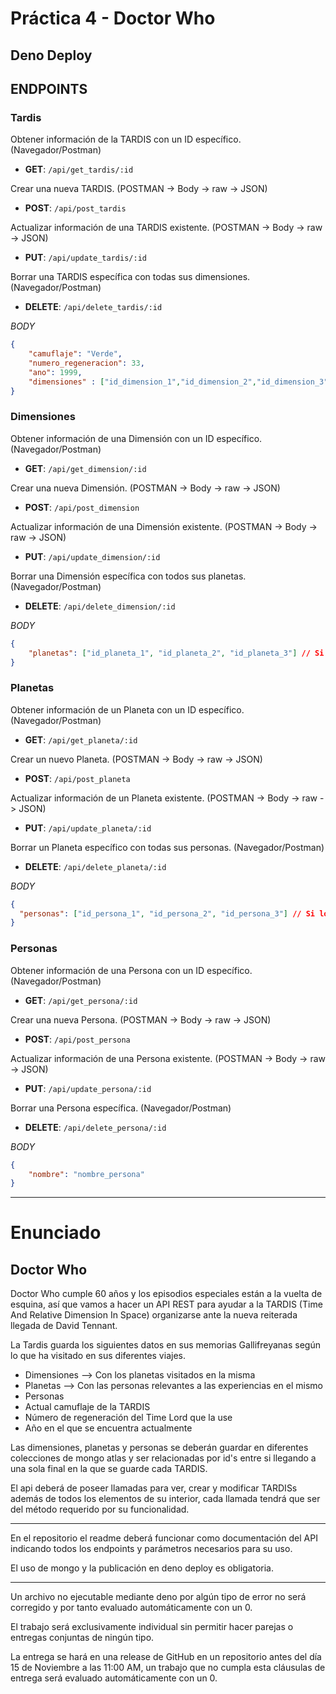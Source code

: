 # Práctica 4 - Doctor Who

## Deno Deploy

## ENDPOINTS

### Tardis

Obtener información de la TARDIS con un ID específico. (Navegador/Postman)

- **GET**: ```/api/get_tardis/:id```

Crear una nueva TARDIS. (POSTMAN -> Body -> raw -> JSON)

- **POST**: ```/api/post_tardis```

Actualizar información de una TARDIS existente. (POSTMAN -> Body -> raw -> JSON)

- **PUT**: ```/api/update_tardis/:id```

Borrar una TARDIS específica con todas sus dimensiones. (Navegador/Postman)

- **DELETE**: ```/api/delete_tardis/:id``` 

*BODY*
```json
{
    "camuflaje": "Verde",
    "numero_regeneracion": 33,
    "ano": 1999,
    "dimensiones" : ["id_dimension_1","id_dimension_2","id_dimension_3"] // Si los ids no son de mongo devuelve error
}
```	

### Dimensiones

Obtener información de una Dimensión con un ID específico. (Navegador/Postman)

- **GET**: ```/api/get_dimension/:id```

Crear una nueva Dimensión. (POSTMAN -> Body -> raw -> JSON)

- **POST**: ```/api/post_dimension```

Actualizar información de una Dimensión existente. (POSTMAN -> Body -> raw -> JSON)

- **PUT**: ```/api/update_dimension/:id``` 

Borrar una Dimensión específica con todos sus planetas. (Navegador/Postman)

- **DELETE**: ```/api/delete_dimension/:id``` 

*BODY*
```json
{
    "planetas": ["id_planeta_1", "id_planeta_2", "id_planeta_3"] // Si los ids no son de mongo devuelve error
}
```	

### Planetas

Obtener información de un Planeta con un ID específico. (Navegador/Postman)

- **GET**: ```/api/get_planeta/:id```

Crear un nuevo Planeta. (POSTMAN -> Body -> raw -> JSON)

- **POST**: ```/api/post_planeta```

Actualizar información de un Planeta existente. (POSTMAN -> Body -> raw -> JSON)

- **PUT**: ```/api/update_planeta/:id```

Borrar un Planeta específico con todas sus personas. (Navegador/Postman)

- **DELETE**: ```/api/delete_planeta/:id``` 

*BODY*
```json
{
  "personas": ["id_persona_1", "id_persona_2", "id_persona_3"] // Si los ids no son de mongo devuelve error
}
```	

### Personas

Obtener información de una Persona con un ID específico. (Navegador/Postman)
- **GET**: ```/api/get_persona/:id```

Crear una nueva Persona. (POSTMAN -> Body -> raw -> JSON)
- **POST**: ```/api/post_persona```

Actualizar información de una Persona existente. (POSTMAN -> Body -> raw -> JSON)
- **PUT**: ```/api/update_persona/:id``` 

Borrar una Persona específica. (Navegador/Postman)
- **DELETE**: ```/api/delete_persona/:id``` 

*BODY*
```json
{
    "nombre": "nombre_persona"
}
```	

----
# Enunciado

## Doctor Who

Doctor Who cumple 60 años y los episodios especiales están a la vuelta de esquina, así que vamos a hacer un API REST para ayudar a la TARDIS (Time And Relative Dimension In Space) organizarse ante la nueva reiterada llegada de David Tennant.

La Tardis guarda los siguientes datos en sus memorias Gallifreyanas según lo que ha visitado en sus diferentes viajes.
- Dimensiones  --> Con los planetas visitados en la misma
- Planetas --> Con las personas relevantes a las experiencias en el mismo
- Personas
- Actual camuflaje de la TARDIS
- Número de regeneración del Time Lord que la use
- Año en el que se encuentra actualmente

Las dimensiones, planetas y personas se deberán guardar en diferentes colecciones de mongo atlas y ser relacionadas por id's entre si llegando a una sola final en la que se guarde cada TARDIS.

El api deberá de poseer llamadas para ver, crear y modificar TARDISs además de todos los elementos de su interior, cada llamada tendrá que ser del método requerido por su funcionalidad.

----

En el repositorio el readme deberá funcionar como documentación del API indicando todos los endpoints y parámetros necesarios para su uso.

El uso de mongo y la publicación en deno deploy es obligatoria.

----

Un archivo no ejecutable mediante deno por algún tipo de error no será corregido y por tanto evaluado automáticamente con un 0.

El trabajo será exclusivamente individual sin permitir hacer parejas o entregas conjuntas de ningún tipo.

La entrega se hará en una  release de GitHub en un repositorio antes del día 15 de Noviembre a las 11:00 AM, un trabajo que no cumpla esta cláusulas de entrega será evaluado automáticamente con un 0.